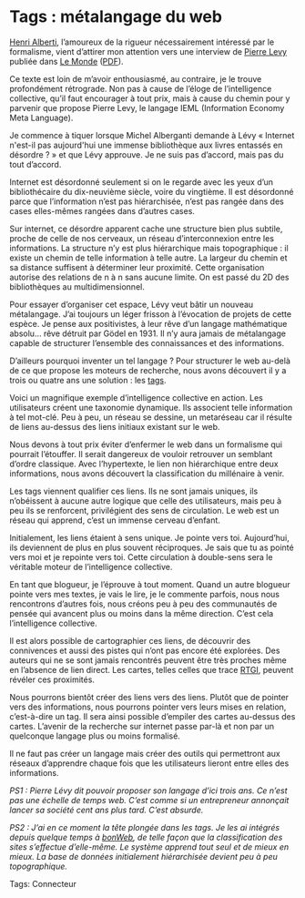 # Tags : métalangage du web

[Henri Alberti](http://blog.tcrouzet.com/2007/06/20/decentraliser-l%e2%80%99experience-utilisateur/#comment-35394), l’amoureux de la rigueur nécessairement intéressé par le formalisme, vient d’attirer mon attention vers une interview de [Pierre Levy](http://fr.wikipedia.org/wiki/Pierre_L%C3%A9vy) publiée dans [Le Monde](http://www.lemonde.fr/web/article/0,1-0@2-651865,36-927305,0.html?xtor=RSS-3208) ([PDF](http://blog.tcrouzet.comhttps://tcrouzet.com/images_tc/200706l24emonde.pdf)).

Ce texte est loin de m’avoir enthousiasmé, au contraire, je le trouve profondément rétrograde. Non pas à cause de l’éloge de l’intelligence collective, qu’il faut encourager à tout prix, mais à cause du chemin pour y parvenir que propose Pierre Levy, le langage IEML (Information Economy Meta Language).

Je commence à tiquer lorsque Michel Alberganti demande à Lévy « Internet n'est-il pas aujourd'hui une immense bibliothèque aux livres entassés en désordre ? » et que Lévy approuve. Je ne suis pas d’accord, mais pas du tout d’accord.

Internet est désordonné seulement si on le regarde avec les yeux d’un bibliothécaire du dix-neuvième siècle, voire du vingtième. Il est désordonné parce que l’information n’est pas hiérarchisée, n’est pas rangée dans des cases elles-mêmes rangées dans d’autres cases.

Sur internet, ce désordre apparent cache une structure bien plus subtile, proche de celle de nos cerveaux, un réseau d’interconnexion entre les informations. La structure n’y est plus hiérarchique mais topographique : il existe un chemin de telle information à telle autre. La largeur du chemin et sa distance suffisent à déterminer leur proximité. Cette organisation autorise des relations de n à n sans aucune limite. On est passé du 2D des bibliothèques au multidimensionnel.

Pour essayer d’organiser cet espace, Lévy veut bâtir un nouveau métalangage. J’ai toujours un léger frisson à l’évocation de projets de cette espèce. Je pense aux positivistes, à leur rêve d’un langage mathématique absolu… rêve détruit par Gödel en 1931. Il n’y aura jamais de métalangage capable de structurer l’ensemble des connaissances et des informations.

D’ailleurs pourquoi inventer un tel langage ? Pour structurer le web au-delà de ce que propose les moteurs de recherche, nous avons découvert il y a trois ou quatre ans une solution : les [tags](http://en.wikipedia.org/wiki/Tags).

Voici un magnifique exemple d’intelligence collective en action. Les utilisateurs créent une taxonomie dynamique. Ils associent telle information à tel mot-clé. Peu à peu, un réseau se dessine, un metaréseau car il résulte de liens au-dessus des liens initiaux existant sur le web.

Nous devons à tout prix éviter d’enfermer le web dans un formalisme qui pourrait l’étouffer. Il serait dangereux de vouloir retrouver un semblant d’ordre classique. Avec l’hypertexte, le lien non hiérarchique entre deux informations, nous avons découvert la classification du millénaire à venir.

Les tags viennent qualifier ces liens. Ils ne sont jamais uniques, ils n’obéissent à aucune autre logique que celle des utilisateurs, mais peu à peu ils se renforcent, privilégient des sens de circulation. Le web est un réseau qui apprend, c’est un immense cerveau d’enfant.

Initialement, les liens étaient à sens unique. Je pointe vers toi. Aujourd’hui, ils deviennent de plus en plus souvent réciproques. Je sais que tu as pointé vers moi et je repointe vers toi. Cette circulation à double-sens sera le véritable moteur de l’intelligence collective.

En tant que blogueur, je l’éprouve à tout moment. Quand un autre blogueur pointe vers mes textes, je vais le lire, je le commente parfois, nous nous rencontrons d’autres fois, nous créons peu à peu des communautés de pensée qui avancent plus ou moins dans la même direction. C’est cela l’intelligence collective.

Il est alors possible de cartographier ces liens, de découvrir des connivences et aussi des pistes qui n’ont pas encore été explorées. Des auteurs qui ne se sont jamais rencontrés peuvent être très proches même en l’absence de lien direct. Les cartes, telles celles que trace [RTGI](http://rtgi.fr/), peuvent révéler ces proximités.

Nous pourrons bientôt créer des liens vers des liens. Plutôt que de pointer vers des informations, nous pourrons pointer vers leurs mises en relation, c’est-à-dire un tag. Il sera ainsi possible d’empiler des cartes au-dessus des cartes. L’avenir de la recherche sur internet passe par-là et non par un quelconque langage plus ou moins formalisé.

Il ne faut pas créer un langage mais créer des outils qui permettront aux réseaux d’apprendre chaque fois que les utilisateurs lieront entre elles des informations.

*PS1 : Pierre Lévy dit pouvoir proposer son langage d’ici trois ans. Ce n’est pas une échelle de temps web. C’est comme si un entrepreneur annonçait lancer sa société cent ans plus tard. C’est absurde.*

*PS2 : J’ai en ce moment la tête plongée dans les tags. Je les ai intégrés depuis quelque temps à* [*bonWeb*](http://www.bonweb.com)*, de telle façon que la classification des sites s’effectue d’elle-même. Le système apprend tout seul et de mieux en mieux. La base de données initialement hiérarchisée devient peu à peu topographique.*

Tags: Connecteur